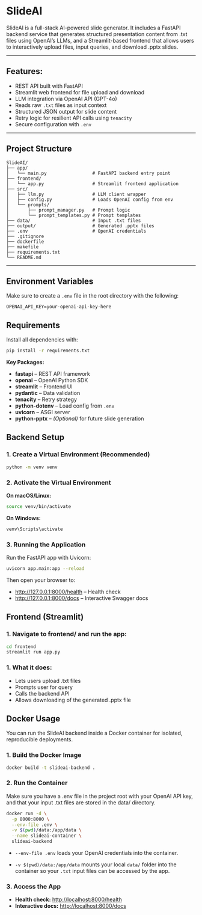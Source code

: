 # SlideAI 

SlideAI is a full-stack AI-powered slide generator. It includes a FastAPI backend service that generates structured presentation content from .txt files using OpenAI’s LLMs, and a Streamlit-based frontend that allows users to interactively upload files, input queries, and download .pptx slides.

---

## Features:

-  REST API built with FastAPI
- Streamlit web frontend for file upload and download
-  LLM integration via OpenAI API (GPT-4o)
-  Reads raw `.txt` files as input context
-  Structured JSON output for slide content
-  Retry logic for resilient API calls using `tenacity`
-  Secure configuration with `.env`

---

##  Project Structure

```text
SlideAI/
├── app/
│   └── main.py                 # FastAPI backend entry point
├── frontend/
│   └── app.py                  # Streamlit frontend application
├── src/
│   ├── llm.py                  # LLM client wrapper
│   ├── config.py               # Loads OpenAI config from env
│   └── prompts/
│       ├── prompt_manager.py   # Prompt logic
│       └── prompt_templates.py # Prompt templates
├── data/                       # Input .txt files
├── output/                     # Generated .pptx files
├── .env                        # OpenAI credentials
├── .gitignore
├── dockerfile
├── makefile
├── requirements.txt
└── README.md

```


---

## Environment Variables

Make sure to create a `.env` file in the root directory with the following:

```env
OPENAI_API_KEY=your-openai-api-key-here
```

## Requirements

Install all dependencies with:

```bash
pip install -r requirements.txt
```

**Key Packages:**

- **fastapi** – REST API framework  
- **openai** – OpenAI Python SDK 
- **streamlit** – Frontend UI 
- **pydantic** – Data validation  
- **tenacity** – Retry strategy  
- **python-dotenv** – Load config from `.env`  
- **uvicorn** – ASGI server  
- **python-pptx** – *(Optional)* for future slide generation  

## Backend Setup

### 1. Create a Virtual Environment (Recommended)

```bash
python -m venv venv
```
### 2. Activate the Virtual Environment

**On macOS/Linux:**

```bash
source venv/bin/activate
```

**On Windows:**

```bash
venv\Scripts\activate
```

### 3. Running the Application
Run the FastAPI app with Uvicorn:

```bash
uvicorn app.main:app --reload
```

Then open your browser to:
- http://127.0.0.1:8000/health – Health check
- http://127.0.0.1:8000/docs – Interactive Swagger docs

## Frontend (Streamlit)

### 1. Navigate to frontend/ and run the app:

```bash
cd frontend
streamlit run app.py
```
### 1. What it does:
- Lets users upload .txt files
- Prompts user for query
- Calls the backend API
- Allows downloading of the generated .pptx file


## Docker Usage

You can run the SlideAI backend inside a Docker container for isolated, reproducible deployments.

### 1. Build the Docker Image

```bash
docker build -t slideai-backend .
```
### 2. Run the Container

Make sure you have a .env file in the project root with your OpenAI API key, and that your input .txt files are stored in the data/ directory.

```bash
docker run -d \
  -p 8000:8000 \
  --env-file .env \
  -v $(pwd)/data:/app/data \
  --name slideai-container \
  slideai-backend
```

- `--env-file .env` loads your OpenAI credentials into the container.

- `-v $(pwd)/data:/app/data` mounts your local `data/` folder into the container so your `.txt` input files can be accessed by the app.

### 3. Access the App

- **Health check:** [http://localhost:8000/health](http://localhost:8000/health)  
- **Interactive docs:** [http://localhost:8000/docs](http://localhost:8000/docs)
